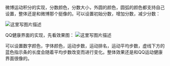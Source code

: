 微博运动积分的实现，分数颜色，分数大小，外圆的颜色，圆弧的颜色都支持自己设置，整体还是和微博那个挺像的。可以设置初始分数，增加分数，减少分数：

![这里写图片描述](http://img.blog.csdn.net/20160527111744250)





QQ健康界面的实现，先看效果图：
![这里写图片描述](http://img.blog.csdn.net/20160607162613105)

可以设置数字颜色，字体颜色，运动步数，运动排名，运动平均步数，虚线下方的蓝色指示条的长度会随着平均步数改变而进行变化。整体效果还是和QQ运动健康界面很像的。